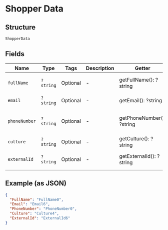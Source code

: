 
# Shopper Data

## Structure

`ShopperData`

## Fields

| Name | Type | Tags | Description | Getter | Setter |
|  --- | --- | --- | --- | --- | --- |
| `fullName` | `?string` | Optional | - | getFullName(): ?string | setFullName(?string fullName): void |
| `email` | `?string` | Optional | - | getEmail(): ?string | setEmail(?string email): void |
| `phoneNumber` | `?string` | Optional | - | getPhoneNumber(): ?string | setPhoneNumber(?string phoneNumber): void |
| `culture` | `?string` | Optional | - | getCulture(): ?string | setCulture(?string culture): void |
| `externalId` | `?string` | Optional | - | getExternalId(): ?string | setExternalId(?string externalId): void |

## Example (as JSON)

```json
{
  "FullName": "FullName0",
  "Email": "Email6",
  "PhoneNumber": "PhoneNumber0",
  "Culture": "Culture4",
  "ExternalId": "ExternalId6"
}
```

